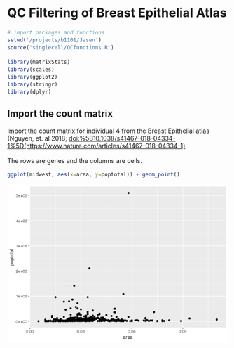 
QC Filtering of Breast Epithelial Atlas
=======================================

``` r
# import packages and functions
setwd('/projects/b1101/Jasen')
source('singlecell/QCfunctions.R')

library(matrixStats)
library(scales)
library(ggplot2)
library(stringr)
library(dplyr)
```

Import the count matrix
-----------------------

Import the count matrix for individual 4 from the Breast Epithelial atlas (Nguyen, et. al 2018; <doi:%5B10.1038/s41467-018-04334-1%5D(https://www.nature.com/articles/s41467-018-04334-1)>. <br /> <br /> The rows are genes and the columns are cells.

``` r
ggplot(midwest, aes(x=area, y=poptotal)) + geom_point()
```

![](singlecell/imagesunnamed-chunk-3-1.png)
